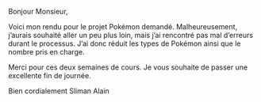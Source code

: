 Bonjour Monsieur,

Voici mon rendu pour le projet Pokémon demandé.
Malheureusement, j’aurais souhaité aller un peu plus loin, mais j’ai rencontré pas mal d’erreurs durant le processus. J’ai donc réduit les types de Pokémon ainsi que le nombre pris en charge.

Merci pour ces deux semaines de cours. Je vous souhaite de passer une excellente fin de journée.

Bien cordialement
Sliman Alain
